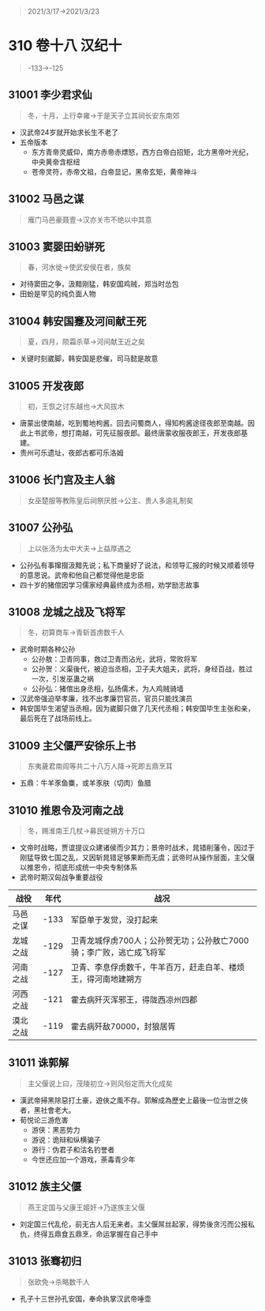 > 2021/3/17->2021/3/23

# 310 卷十八 汉纪十

> -133->-125

## 31001 李少君求仙
> 冬，十月，上行幸雍->于是天子立其祠长安东南郊
- 汉武帝24岁就开始求长生不老了
- 五帝版本
  - 东方青帝灵威仰，南方赤帝赤熛怒，西方白帝白招矩，北方黑帝叶光纪，中央黄帝含枢纽
  - 苍帝灵符，赤帝文祖，白帝显记，黑帝玄矩，黄帝神斗

## 31002 马邑之谋
> 雁门马邑豪聂壹->汉亦关市不绝以中其意

## 31003 窦婴田蚡骈死
> 春，河水徙->使武安侯在者，族矣
- 对待窦田之争，汲黯刚猛，韩安国鸡贼，郑当时怂包
- 田蚡是罕见的纯负面人物

## 31004 韩安国蹇及河间献王死
> 夏，四月，陨霜杀草->河间献王近之矣
- 关键时刻崴脚，韩安国是悲催，司马懿是故意

## 31005 开发夜郎
> 初，王恢之讨东越也->大风拔木
- 唐蒙出使南越，吃到蜀地枸酱。回去问蜀商人，得知枸酱途径夜郎至南越。因此上书武帝，想打南越，可先征服夜郎。最终唐蒙收服夜郎王，开发夜郎基建。
- 贵州可乐遗址，夜郎古都可乐洛姆

## 31006 长门宫及主人翁
> 女巫楚服等教陈皇后祠祭厌胜->公主、贵人多逾礼制矣

## 31007 公孙弘
> 上以张汤为太中大夫->上益厚遇之
- 公孙弘有事撺掇汲黯先说；私下商量好了说法，和领导汇报的时候又顺着领导的意思说。武帝和他自己都觉得他是忠臣
- 四十岁的猪倌因学习儒家经典最终成为丞相，劝学励志故事

## 31008 龙城之战及飞将军
> 冬，初算商车->青斩首虏数千人
- 武帝时期各种公孙
  - 公孙敖：卫青同事，救过卫青而沾光，武将，常败将军
  - 公孙贺：义渠後代，被迫当丞相，卫子夫大姐夫，武将，身经百战，胜过一次，引发巫蛊之祸
  - 公孙弘：猪倌出身丞相，弘扬儒术，为人鸡贼骑墙
- 汉武帝强迫举孝廉，找不出孝廉罚官员，官员只能找演员
- 韩安国毕生渴望当丞相，因为崴脚只做了几天代丞相；韩安国毕生主张和亲，最后死在了战场前线上。

## 31009 主父偃严安徐乐上书
> 东夷薉君南闾等共二十八万人降->死即五鼎烹耳
- 五鼎：牛羊豕鱼麋，或羊豕肤（切肉）鱼腊

## 31010 推恩令及河南之战
> 冬，赐淮南王几杖->募民徙朔方十万口
- 文帝时战略，贾谊提议众建诸侯而少其力；景帝时战术，晁错削藩令，因过于刚猛导致七国之乱，又因斩晁错足够果断而无虞；武帝时从操作层面，主父偃以推恩令，彻底形成统一中央专制体系
- 武帝时期汉匈战争重要战役

战役|年代|战况
--|--|--
马邑之谋|-133|军臣单于发觉，没打起来
龙城之战|-129|卫青龙城俘虏700人；公孙贺无功；公孙敖亡7000骑；李广败，逃亡成飞将军
河南之战|-127|卫青、李息俘虏数千，牛羊百万，赶走白羊、楼烦王，得河南地建朔方
河西之战|-121|霍去病歼灭浑邪王，得陇西凉州四郡
漠北之战|-119|霍去病歼敌70000，封狼居胥

## 31011 诛郭解
> 主父偃说上曰，茂陵初立->则风俗定而大化成矣
- 漢武帝掃黑除惡打土豪，遊俠之風不存。郭解成為歷史上最後一位治世之俠者，黑社會老大。
- 荀悦论三游危害
  - 游侠：黑恶势力
  - 游说：诡辩和纵横骗子
  - 游行：伪君子和沽名钓誉者
  - 今世还应加一个游戏，荼毒青少年

## 31012 族主父偃
> 燕王定国与父康王姬奸->乃遂族主父偃
- 刘定国三代乱伦，前无古人后无来者。主父偃屌丝起家，得势後贪污而公报私仇，终得五鼎食五鼎烹，命运掌握在自己手中

## 31013 张骞初归
> 张欧免->杀略数千人
- 孔子十三世孙孔安国，奉命执掌汉武帝唾壶